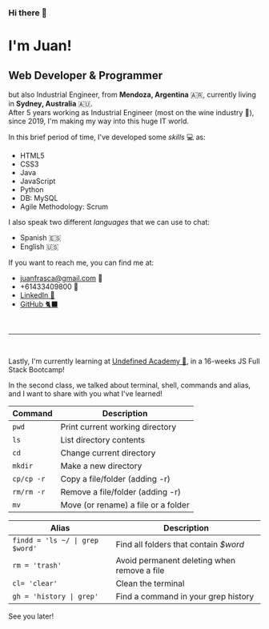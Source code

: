 ### Hi there 👋

# I'm Juan! 
## Web Developer & Programmer

but also Industrial Engineer, from **Mendoza, Argentina** :argentina:, currently living in **Sydney, Australia** :australia:.
<br> After 5 years working as Industrial Engineer (most on the wine industry :wine_glass:), since 2019, I'm making my way into this huge IT world.

In this brief period of time, I've developed some *skills* 💻 as:
* HTML5
* CSS3
* Java
* JavaScript
* Python
* DB: MySQL
* Agile Methodology: Scrum

I also speak two different *languages* that we can use to chat:
* Spanish :es:
* English :us:

If you want to reach me, you can find me at:
* juanfrasca@gmail.com 📧 
* +61433409800 📱
* [LinkedIn 💼](https://www.linkedin.com/in/juan-frasca/)
* [GitHub 🐈‍⬛](https://github.com/juanfrasca)


<br>

---
<br>

Lastly, I'm currently learning at [Undefined Academy 🦄](https://undefined.sh/), in a 16-weeks JS Full Stack Bootcamp! 

In the second class, we talked about terminal, shell, commands and alias, and I want to share with you what I've learned!

|Command   |Description                        |
|----------|-----------------------------------|
|`pwd`     |Print current working directory    |
|`ls`      |List directory contents            |
|`cd`      |Change current directory           |
|`mkdir`   |Make a new directory               |
|`cp/cp -r`|Copy a file/folder (adding -r)     |
|`rm/rm -r`|Remove a file/folder (adding -r)   |
|`mv`      |Move (or rename) a file or a folder|

|Alias                          |Description                                 |
|-------------------------------|--------------------------------------------|
|`findd = 'ls ~/ \| grep $word'`|Find all folders that contain *$word*       |
|`rm = 'trash'`                 |Avoid permanent deleting when remove a file |
|`cl= 'clear'`                  |Clean the terminal                          |
|`gh = 'history \| grep'`       |Find a command in your grep history         |

See you later!

<!--
**juanfrasca/juanfrasca** is a ✨ _special_ ✨ repository because its `README.md` (this file) appears on your GitHub profile.

Here are some ideas to get you started:

- 🔭 I’m currently working on ...
- 🌱 I’m currently learning ...
- 👯 I’m looking to collaborate on ...
- 🤔 I’m looking for help with ...
- 💬 Ask me about ...
- 📫 How to reach me: ...
- 😄 Pronouns: ...
- ⚡ Fun fact: ...
-->

